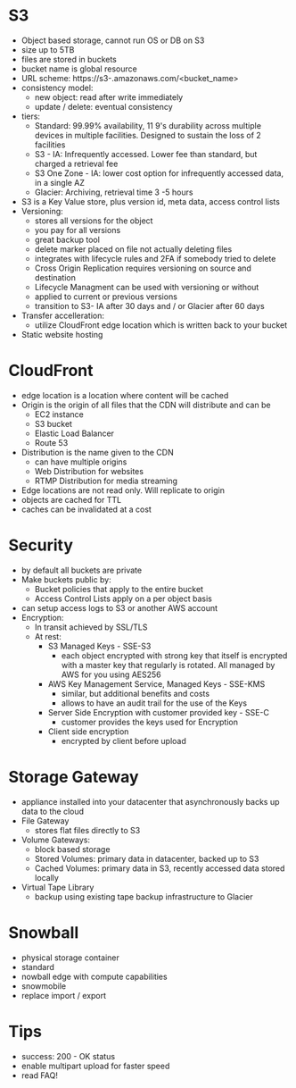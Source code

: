 # S3
- Object based storage, cannot run OS or DB on S3
- size up to 5TB
- files are stored in buckets
- bucket name is global resource
- URL scheme:
https://s3-<region>.amazonaws.com/<bucket_name>
- consistency model:
  - new object: read after write immediately
  - update / delete: eventual consistency
- tiers:
  - Standard: 99.99% availability, 11 9's durability across multiple devices in multiple facilities. Designed to sustain the loss of 2 facilities
  - S3 - IA: Infrequently accessed. Lower fee than standard, but charged a retrieval fee
  - S3 One Zone - IA: lower cost option for infrequently accessed data, in a single AZ
  - Glacier: Archiving, retrieval time 3 -5 hours
- S3 is a Key Value store, plus version id, meta data, access control lists
- Versioning:
  - stores all versions for the object
  - you pay for all versions
  - great backup tool
  - delete marker placed on file not actually deleting files
  - integrates with lifecycle rules and 2FA if somebody tried to delete
  - Cross Origin Replication requires versioning on source and destination
  - Lifecycle Managment can be used with versioning or without
  - applied to current or previous versions
  - transition to S3- IA after 30 days and / or Glacier after 60 days
- Transfer accelleration:
  - utilize CloudFront edge location which is written back to your bucket
- Static website hosting


# CloudFront
- edge location is a location where content will be cached
- Origin is the origin of all files that the CDN will distribute and can be
  - EC2 instance
  - S3 bucket
  - Elastic Load Balancer
  - Route 53
- Distribution is the name given to the CDN
  - can have multiple origins
  - Web Distribution for websites
  - RTMP Distribution for media streaming
- Edge locations are not read only. Will replicate to origin
- objects are cached for TTL
- caches can be invalidated at a cost


# Security
- by default all buckets are private
- Make buckets public by:
  - Bucket policies that apply to the entire bucket
  - Access Control Lists apply on a per object basis
- can setup access logs to S3 or another AWS account
- Encryption:
  - In transit achieved by SSL/TLS
  - At rest:
    - S3 Managed Keys - SSE-S3
      - each object encrypted with strong key that itself is encrypted with a master key that regularly is rotated. All managed by AWS for you using AES256
    - AWS Key Management Service, Managed Keys - SSE-KMS
      - similar, but additional benefits and costs
      - allows to have an audit trail for the use of the Keys
    - Server Side Encryption with customer provided key - SSE-C
      - customer provides the keys used for Encryption
    - Client side encryption
      - encrypted by client before upload

# Storage Gateway
- appliance installed into your datacenter that asynchronously backs up data to the cloud
- File Gateway
  - stores flat files directly to S3
- Volume Gateways:
  - block based storage
  - Stored Volumes: primary data in datacenter, backed up to S3
  - Cached Volumes: primary data in S3, recently accessed data stored locally
- Virtual Tape Library
  - backup using existing tape backup infrastructure to Glacier

# Snowball
- physical storage container
- standard
- nowball edge with compute capabilities
- snowmobile
- replace import / export


# Tips
- success: 200 - OK status
- enable multipart upload for faster speed
- read FAQ!

